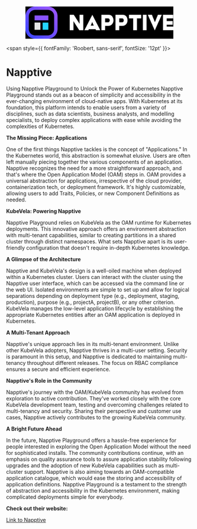 

<p align="center">
  <img src="/img/cvd.jpg" alt="Alt Text" width="400"/>
</p>


<span style={{ fontFamily: 'Roobert, sans-serif', fontSize: '12pt' }}>

# Napptive

Using Napptive Playground to Unlock the Power of Kubernetes Napptive Playground stands out as a beacon of simplicity and accessibility in the ever-changing environment of cloud-native apps. With Kubernetes at its foundation, this platform intends to enable users from a variety of disciplines, such as data scientists, business analysts, and modelling specialists, to deploy complex applications with ease while avoiding the complexities of Kubernetes.

**The Missing Piece: Applications**

One of the first things Napptive tackles is the concept of "Applications." In the Kubernetes world, this abstraction is somewhat elusive. Users are often left manually piecing together the various components of an application. Napptive recognizes the need for a more straightforward approach, and that's where the Open Application Model (OAM) steps in. OAM provides a universal abstraction for applications, irrespective of the cloud provider, containerization tech, or deployment framework. It's highly customizable, allowing users to add Traits, Policies, or new Component Definitions as needed.

**KubeVela: Powering Napptive**

Napptive Playground relies on KubeVela as the OAM runtime for Kubernetes deployments. This innovative approach offers an environment abstraction with multi-tenant capabilities, similar to creating partitions in a shared cluster through distinct namespaces. What sets Napptive apart is its user-friendly configuration that doesn't require in-depth Kubernetes knowledge.

**A Glimpse of the Architecture**

Napptive and KubeVela's design is a well-oiled machine when deployed within a Kubernetes cluster. Users can interact with the cluster using the Napptive user interface, which can be accessed via the command line or the web UI. Isolated environments are simple to set up and allow for logical separations depending on deployment type (e.g., deployment, staging, production), purpose (e.g., projectA, projectB), or any other criterion. KubeVela manages the low-level application lifecycle by establishing the appropriate Kubernetes entities after an OAM application is deployed in Kubernetes.

**A Multi-Tenant Approach**

Napptive's unique approach lies in its multi-tenant environment. Unlike other KubeVela adopters, Napptive thrives in a multi-user setting. Security is paramount in this setup, and Napptive is dedicated to maintaining multi-tenancy throughout different releases. The focus on RBAC compliance ensures a secure and efficient experience.

**Napptive's Role in the Community**

Napptive's journey with the OAM/KubeVela community has evolved from exploration to active contribution. They've worked closely with the core KubeVela development team, testing and overcoming challenges related to multi-tenancy and security. Sharing their perspective and customer use cases, Napptive actively contributes to the growing KubeVela community.

**A Bright Future Ahead**

In the future, Napptive Playground offers a hassle-free experience for people interested in exploring the Open Application Model without the need for sophisticated installs. The community contributions continue, with an emphasis on quality assurance tools to assure application stability following upgrades and the adoption of new KubeVela capabilities such as multi-cluster support. Napptive is also aiming towards an OAM-compatible application catalogue, which would ease the storing and accessibility of application definitions. Napptive Playground is a testament to the strength of abstraction and accessibility in the Kubernetes environment, making complicated deployments simple for everybody.


**Check out their website:**


[Link to Napptive](https://playground.napptive.dev/login)
</span>


